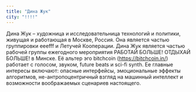 ```yaml
---
title: "Дина Жук"
city: "!!!!"
---
```


Дина Жук – художница и исследовательница технологий и политики, живущая и работающая в Москве, Россия. Она является частью группировки eeefff и Летучей Кооперации. Дина Жук является частью рабочей группы ежегодного мероприятия РАБОТАЙ БОЛЬШЕ! ОТДЫХАЙ БОЛЬШЕ! в Минске. Её альтер эго bitchcoin (https://bitchcoin.in/) работает с голосом, звуком, future beats и sci-fi synth. Ее главные интересы включают: опасные интерфейсы, эмоциональные эффекты алгоритмов, не-антропоцентричный взгляд на машинный интеллект и возможности воображаемых сценариев настоящего. 
